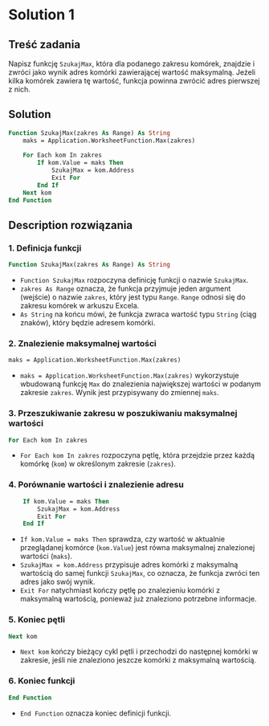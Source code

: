 # Solution 1

## Treść zadania

Napisz funkcję `SzukajMax`, która dla podanego zakresu komórek, znajdzie i zwróci jako wynik adres komórki zawierającej wartość maksymalną. Jeżeli kilka komórek zawiera tę wartość, funkcja powinna zwrócić adres pierwszej z nich.

## Solution

```vb
Function SzukajMax(zakres As Range) As String
    maks = Application.WorksheetFunction.Max(zakres)
    
    For Each kom In zakres
        If kom.Value = maks Then
            SzukajMax = kom.Address
            Exit For
        End If
    Next kom
End Function
```

## Description rozwiązania

### 1. Definicja funkcji

```vb
Function SzukajMax(zakres As Range) As String
```

- `Function SzukajMax` rozpoczyna definicję funkcji o nazwie `SzukajMax`.
- `zakres As Range` oznacza, że funkcja przyjmuje jeden argument (wejście) o nazwie `zakres`, który jest typu `Range`. `Range` odnosi się do zakresu komórek w arkuszu Excela.
- `As String` na końcu mówi, że funkcja zwraca wartość typu `String` (ciąg znaków), który będzie adresem komórki.

### 2. Znalezienie maksymalnej wartości

```vb
maks = Application.WorksheetFunction.Max(zakres)
```

- `maks = Application.WorksheetFunction.Max(zakres)` wykorzystuje wbudowaną funkcję `Max` do znalezienia największej wartości w podanym zakresie `zakres`. Wynik jest przypisywany do zmiennej `maks`.

### 3. Przeszukiwanie zakresu w poszukiwaniu maksymalnej wartości

```vb
For Each kom In zakres
```

- `For Each kom In zakres` rozpoczyna pętlę, która przejdzie przez każdą komórkę (`kom`) w określonym zakresie (`zakres`).

### 4. Porównanie wartości i znalezienie adresu

```vb
    If kom.Value = maks Then
        SzukajMax = kom.Address
        Exit For
    End If
```

- `If kom.Value = maks Then` sprawdza, czy wartość w aktualnie przeglądanej komórce (`kom.Value`) jest równa maksymalnej znalezionej wartości (`maks`).
- `SzukajMax = kom.Address` przypisuje adres komórki z maksymalną wartością do samej funkcji `SzukajMax`, co oznacza, że funkcja zwróci ten adres jako swój wynik.
- `Exit For` natychmiast kończy pętlę po znalezieniu komórki z maksymalną wartością, ponieważ już znaleziono potrzebne informacje.

### 5. Koniec pętli

```vb
Next kom
```

- `Next kom` kończy bieżący cykl pętli i przechodzi do następnej komórki w zakresie, jeśli nie znaleziono jeszcze komórki z maksymalną wartością.

### 6. Koniec funkcji

```vb
End Function
```

- `End Function` oznacza koniec definicji funkcji.
